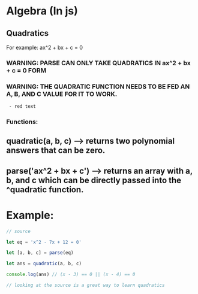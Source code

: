 # Algebra (In js)

## Quadratics

For example: ax^2 + bx + c = 0



### WARNING: PARSE CAN ONLY TAKE QUADRATICS IN ax^2 + bx + c = 0 FORM

### WARNING: THE QUADRATIC FUNCTION NEEDS TO BE FED AN A, B, AND C VALUE FOR IT TO WORK.

```diff
 - red text
 ```

### Functions: 

## quadratic(a, b, c) --> returns two polynomial answers that can be zero.

## parse('ax^2 + bx + c') --> returns an array with a, b, and c which can be directly passed into the ^quadratic function.

# Example:

```js
// source

let eq = 'x^2 - 7x + 12 = 0'

let [a, b, c] = parse(eq)

let ans = quadratic(a, b, c)

console.log(ans) // (x - 3) == 0 || (x - 4) == 0

// looking at the source is a great way to learn quadratics
```
